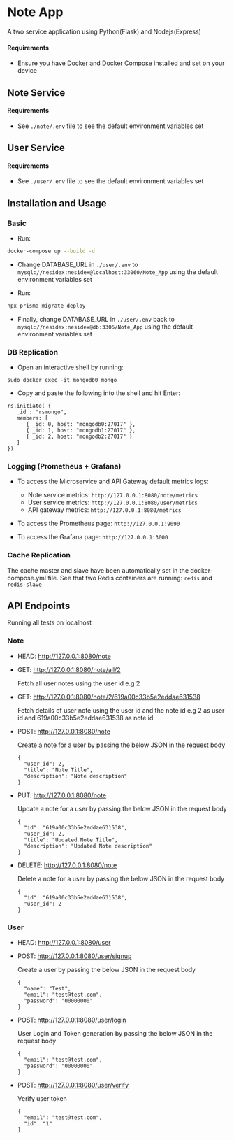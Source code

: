 # Note App

A two service application using Python(Flask) and Nodejs(Express)

#### Requirements

- Ensure you have [Docker](https://docs.docker.com/get-docker/) and [Docker Compose](https://docs.docker.com/compose/install/) installed and set on your device

## Note Service

#### Requirements

- See `./note/.env` file to see the default environment variables set

## User Service

#### Requirements

- See `./user/.env` file to see the default environment variables set

## Installation and Usage

### Basic

- Run:

```bash
docker-compose up --build -d
```

- Change DATABASE_URL in `./user/.env` to `mysql://nesidex:nesidex@localhost:33060/Note_App` using the default environment variables set

- Run:

```bash
npx prisma migrate deploy
```

- Finally, change DATABASE_URL in `./user/.env` back to `mysql://nesidex:nesidex@db:3306/Note_App` using the default environment variables set

### DB Replication

- Open an interactive shell by running:

```
sudo docker exec -it mongodb0 mongo
```

- Copy and paste the following into the shell and hit Enter:

```
rs.initiate( {
   _id : "rsmongo",
   members: [
      { _id: 0, host: "mongodb0:27017" },
      { _id: 1, host: "mongodb1:27017" },
      { _id: 2, host: "mongodb2:27017" }
   ]
})
```

### Logging (Prometheus + Grafana)

- To access the Microservice and API Gateway default metrics logs:

  - Note service metrics: `http://127.0.0.1:8080/note/metrics`
  - User service metrics: `http://127.0.0.1:8080/user/metrics`
  - API gateway metrics: `http://127.0.0.1:8080/metrics`

- To access the Prometheus page: `http://127.0.0.1:9090`

- To access the Grafana page: `http://127.0.0.1:3000`

### Cache Replication

The cache master and slave have been automatically set in the docker-compose.yml file. See that two Redis containers are running: `redis` and `redis-slave`

## API Endpoints

Running all tests on localhost

### Note

- HEAD: http://127.0.0.1:8080/note
- GET: http://127.0.0.1:8080/note/all/2

  Fetch all user notes using the user id e.g 2

- GET: http://127.0.0.1:8080/note/2/619a00c33b5e2eddae631538

  Fetch details of user note using the user id and the note id e.g 2 as user id and 619a00c33b5e2eddae631538 as note id

- POST: http://127.0.0.1:8080/note

  Create a note for a user by passing the below JSON in the request body

  ```
  {
    "user_id": 2,
    "title": "Note Title",
    "description": "Note description"
  }
  ```

- PUT: http://127.0.0.1:8080/note

  Update a note for a user by passing the below JSON in the request body

  ```
  {
    "id": "619a00c33b5e2eddae631538",
    "user_id": 2,
    "title": "Updated Note Title",
    "description": "Updated Note description"
  }
  ```

- DELETE: http://127.0.0.1:8080/note

  Delete a note for a user by passing the below JSON in the request body

  ```
  {
    "id": "619a00c33b5e2eddae631538",
    "user_id": 2
  }
  ```

### User

- HEAD: http://127.0.0.1:8080/user

- POST: http://127.0.0.1:8080/user/signup

  Create a user by passing the below JSON in the request body

  ```
  {
    "name": "Test",
    "email": "test@test.com",
    "password": "00000000"
  }
  ```

- POST: http://127.0.0.1:8080/user/login

  User Login and Token generation by passing the below JSON in the request body

  ```
  {
    "email": "test@test.com",
    "password": "00000000"
  }
  ```

- POST: http://127.0.0.1:8080/user/verify

  Verify user token

  ```
  {
    "email": "test@test.com",
    "id": "1"
  }
  ```
